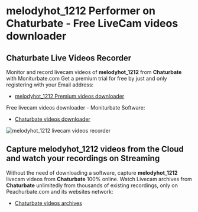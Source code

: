 # melodyhot_1212 Performer on Chaturbate - Free LiveCam videos downloader

## Chaturbate Live Videos Recorder

Monitor and record livecam videos of **melodyhot_1212** from **Chaturbate** with Moniturbate.com
Get a premium trial for free by just and only registering with your Email address:
* [melodyhot_1212 Premium videos downloader](https://moniturbate.com/request-demo-licence-key.html)

Free livecam videos downloader - Moniturbate Software:
* [Chaturbate videos downloader](https://moniturbate.com/moniturbate-download-software.html)

![melodyhot_1212 livecam videos recorder](https://peachurnet.com/templates/moniturbate-software.png)


## Capture melodyhot_1212 videos from the Cloud and watch your recordings on Streaming

Without the need of downloading a software, capture **melodyhot_1212** livecam videos from **Chaturbate** 100% online.
Watch Livecam archives from **Chaturbate** unlimitedly from thousands of existing recordings, only on Peachurbate.com and its websites network:
* [Chaturbate videos archives](https://peachurnet.com/)